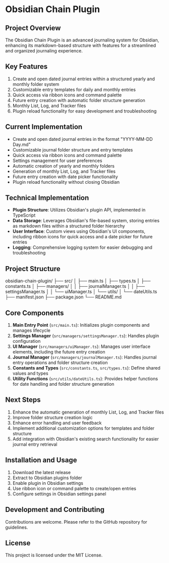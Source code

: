 # Obsidian Chain Plugin

## Project Overview

The Obsidian Chain Plugin is an advanced journaling system for Obsidian, enhancing its markdown-based structure with features for a streamlined and organized journaling experience.

## Key Features

1. Create and open dated journal entries within a structured yearly and monthly folder system
2. Customizable entry templates for daily and monthly entries
3. Quick access via ribbon icons and command palette
4. Future entry creation with automatic folder structure generation
5. Monthly List, Log, and Tracker files
6. Plugin reload functionality for easy development and troubleshooting

## Current Implementation

-   Create and open dated journal entries in the format "YYYY-MM-DD Day.md"
-   Customizable journal folder structure and entry templates
-   Quick access via ribbon icons and command palette
-   Settings management for user preferences
-   Automatic creation of yearly and monthly folders
-   Generation of monthly List, Log, and Tracker files
-   Future entry creation with date picker functionality
-   Plugin reload functionality without closing Obsidian

## Technical Implementation

-   **Plugin Structure**: Utilizes Obsidian's plugin API, implemented in TypeScript
-   **Data Storage**: Leverages Obsidian's file-based system, storing entries as markdown files within a structured folder hierarchy
-   **User Interface**: Custom views using Obsidian's UI components, including ribbon icons for quick access and a date picker for future entries
-   **Logging**: Comprehensive logging system for easier debugging and troubleshooting

## Project Structure

obsidian-chain-plugin/
├── src/
│ ├── main.ts
│ ├── types.ts
│ ├── constants.ts
│ ├── managers/
│ │ ├── journalManager.ts
│ │ ├── settingsManager.ts
│ │ └── uiManager.ts
│ └── utils/
│ └── dateUtils.ts
├── manifest.json
├── package.json
└── README.md

## Core Components

1. **Main Entry Point** (`src/main.ts`): Initializes plugin components and manages lifecycle
2. **Settings Manager** (`src/managers/settingsManager.ts`): Handles plugin configuration
3. **UI Manager** (`src/managers/uiManager.ts`): Manages user interface elements, including the future entry creation
4. **Journal Manager** (`src/managers/journalManager.ts`): Handles journal entry operations and folder structure creation
5. **Constants and Types** (`src/constants.ts`, `src/types.ts`): Define shared values and types
6. **Utility Functions** (`src/utils/dateUtils.ts`): Provides helper functions for date handling and folder structure generation

## Next Steps

1. Enhance the automatic generation of monthly List, Log, and Tracker files
2. Improve folder structure creation logic
3. Enhance error handling and user feedback
4. Implement additional customization options for templates and folder structure
5. Add integration with Obsidian's existing search functionality for easier journal entry retrieval

## Installation and Usage

1. Download the latest release
2. Extract to Obsidian plugins folder
3. Enable plugin in Obsidian settings
4. Use ribbon icon or command palette to create/open entries
5. Configure settings in Obsidian settings panel

## Development and Contributing

Contributions are welcome. Please refer to the GitHub repository for guidelines.

## License

This project is licensed under the MIT License.
